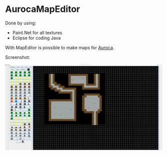 # AurocaMapEditor

Done by using:

- Paint.Net for all textures
- Eclipse for coding Java

With MapEditor is possible to make maps for [Auroca](https://github.com/MissAlways/Portfolio/tree/main/Auroca).

Screenshot:

![alt text](https://github.com/MissAlways/Portfolio/blob/main/AurocaMapEditor/screenshot1.png?raw=true)
